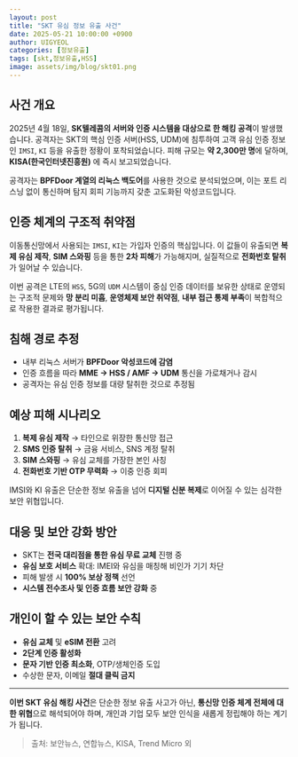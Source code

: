 ```yaml
---
layout: post
title: "SKT 유심 정보 유출 사건"
date: 2025-05-21 10:00:00 +0900
author: UIGYEOL
categories: [정보유출]
tags: [skt,정보유출,HSS]
image: assets/img/blog/skt01.png
---
```



## 사건 개요

2025년 4월 18일, **SK텔레콤의 서버와 인증 시스템을 대상으로 한 해킹 공격**이 발생했습니다. 공격자는 SKT의 핵심 인증 서버(HSS, UDM)에 침투하여 고객 유심 인증 정보인 `IMSI`, `KI` 등을 유출한 정황이 포착되었습니다. 피해 규모는 **약 2,300만 명**에 달하며, **KISA(한국인터넷진흥원)** 에 즉시 보고되었습니다.

공격자는 **BPFDoor 계열의 리눅스 백도어**를 사용한 것으로 분석되었으며, 이는 포트 리스닝 없이 통신하며 탐지 회피 기능까지 갖춘 고도화된 악성코드입니다.

## 인증 체계의 구조적 취약점

이동통신망에서 사용되는 `IMSI`, `KI`는 가입자 인증의 핵심입니다. 이 값들이 유출되면 **복제 유심 제작**, **SIM 스와핑** 등을 통한 **2차 피해**가 가능해지며, 실질적으로 **전화번호 탈취**가 일어날 수 있습니다.

이번 공격은 LTE의 `HSS`, 5G의 `UDM` 시스템이 중심 인증 데이터를 보유한 상태로 운영되는 구조적 문제와 **망 분리 미흡**, **운영체제 보안 취약점**, **내부 접근 통제 부족**이 복합적으로 작용한 결과로 평가됩니다.

## 침해 경로 추정

- 내부 리눅스 서버가 **BPFDoor 악성코드에 감염**
- 인증 흐름을 따라 **MME → HSS / AMF → UDM** 통신을 가로채거나 감시
- 공격자는 유심 인증 정보를 대량 탈취한 것으로 추정됨

## 예상 피해 시나리오

1. **복제 유심 제작** → 타인으로 위장한 통신망 접근
2. **SMS 인증 탈취** → 금융 서비스, SNS 계정 탈취
3. **SIM 스와핑** → 유심 교체를 가장한 본인 사칭
4. **전화번호 기반 OTP 무력화** → 이중 인증 회피

IMSI와 KI 유출은 단순한 정보 유출을 넘어 **디지털 신분 복제**로 이어질 수 있는 심각한 보안 위협입니다.

## 대응 및 보안 강화 방안

- SKT는 **전국 대리점을 통한 유심 무료 교체** 진행 중
- **유심 보호 서비스** 확대: IMEI와 유심을 매칭해 비인가 기기 차단
- 피해 발생 시 **100% 보상 정책** 선언
- **시스템 전수조사 및 인증 흐름 보안 강화** 중

## 개인이 할 수 있는 보안 수칙

- **유심 교체** 및 **eSIM 전환** 고려
- **2단계 인증 활성화**
- **문자 기반 인증 최소화**, OTP/생체인증 도입
- 수상한 문자, 이메일 **절대 클릭 금지**

---

**이번 SKT 유심 해킹 사건**은 단순한 정보 유출 사고가 아닌, **통신망 인증 체계 전체에 대한 위협**으로 해석되어야 하며, 개인과 기업 모두 보안 인식을 새롭게 정립해야 하는 계기가 됩니다.

> 출처: 보안뉴스, 연합뉴스, KISA, Trend Micro 외
